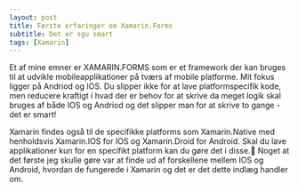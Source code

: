 ```yaml
---
layout: post
title: Første erfaringer om Xamarin.Forms
subtitle: Det er sgu smart
tags: [Xamarin]
---
```


Et af mine emner er XAMARIN.FORMS som er et framework der kan bruges til at udvikle mobileapplikationer på tværs af mobile platforme. 
Mit fokus ligger på Andriod og IOS.
Du slipper ikke for at lave platformspecifik kode, men reducere kraftigt i hvad der er behov for at skrive da meget logik skal bruges af
både IOS og Andriod og det slipper man for at skrive to gange - det er smart!

Xamarin findes også til de specifikke platforms som Xamarin.Native med henholdsvis Xamarin.IOS for IOS og Xamarin.Droid for Android. 
Skal du lave applikationer kun for en specifikt platform kan du gøre det i disse.
Noget at det første jeg skulle gøre var at finde ud af forskellene mellem IOS og Android, hvordan de fungerede i Xamarin og
det er det dette indlæg handler om. 

